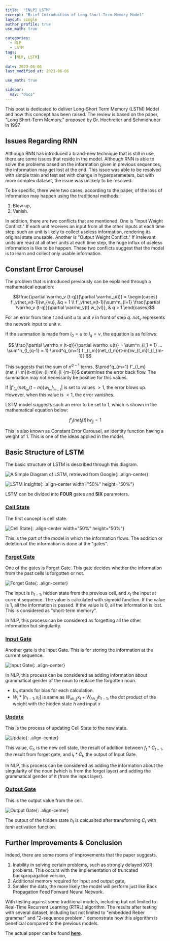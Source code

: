 ```yaml
---
title:  "[NLP] LSTM"
excerpt: "Brief Introduction of Long Short-Term Memory Model"
layout: single
author_profile: true
use_math: true

categories:
  - NLP
  - LSTM
tags:
  - [NLP, LSTM]
 
date: 2023-06-06
last_modified_at: 2023-06-06

use_math: true

sidebar:
  nav: "docs"
---
```


This post is dedicated to deliver Long-Short Term Memory (LSTM) Model and how this concept has been raised. The review is based on the paper, "Long Short-Term Memory," proposed by Dr. Hochreiter and Schmidhuber in 1997.

<h2><b>Issues Regarding RNN</b></h2>

Although RNN has introduced a brand-new technique that is still in use, there are some issues that reside in the model. Although RNN is able to solve the problems based on the information given in previous sequences, the information may get lost at the end. This issue was able to be resolved with simple train and test set with change in hyperparameters, but with more complex dataset, the issue was unlikely to be resolved.

To be specific, there were two cases, according to the paper, of the loss of information may happen using the traditional methods:
1. Blow up,
2. Vanish.

In addition, there are two conflicts that are mentioned. One is "Input Weight Conflict." If each unit receives an input from all the other inputs at each time step, such an unit is likely to collect useless information, rendering its original state unusable. Another is "Output Weight Conflict." If irrelevant units are read at all other units at each time step, the huge influx of useless information is like to be happen. These two conflicts suggest that the model is to learn and collect only usable information.

<h2><b>Constant Error Carousel</b></h2>

The problem that is introduced previously can be explained through a mathematical equation:

$$\frac{\partial \varrho_v (t-q)}{\partial \varrho_u(t)} = 
\begin{cases} 
f'_v(net_v(t-1))w_{vu}, &q = 1 \\
f'_v(net_v(t-1))\sum^n_{l=1} \frac{\partial \varrho_v (t-q)}{\partial \varrho_v(t) w_{vl}}, & q > 1
\end{cases}$$

For an error from time $t$ and unit $u$ to unit $v$ in front of step $q$. $net_v$ represents the network input to unit $v$.

If the summation is made from $l_0 = u$ to $l_q = v$, the equation is as follows:

$$
\frac{\partial \varrho_v (t-q)}{\partial \varrho_u(t)} =
\sum^n_{l_1 = 1} ... \sum^n_{l_{q-1} = 1} \prod^q_{m=1}
f'_{l_m}(net_{l_m}(t-m))w_{l_m}l_{l_{m-1}}
$$

This suggests that the sum of $n^{q-1}$ terms, 
$\prod^q_{m=1} f'_{l_m}(net_{l_m}(t-m))w_{l_m}l_{l_{m-1}}$
determines the error back flow. The summation may not necessarily be positive for this values.

If $\left\vert f'_{l_m}(net_{l_m}(t-m))w_{l_m}l_{l_{m-1}} \right\vert$ is set to values $> 1$, the error blows up. However, when this value is $< 1$, the error vanishes.

LSTM model suggests such an error to be set to 1, which is shown in the mathematical equation below:

$$
f'_{j}(net_j(t))w_{jj} = 1
$$

This is also known as Constant Error Carousel, an identity function having a weight of 1. This is one of the ideas applied in the model.

<h2><b>Basic Structure of LSTM</b></h2>

The basic structure of LSTM is described through this diagram.

![A Simple Diagram of LSTM, retrieved from Google](https://wikidocs.net/images/page/152773/22.png "Basic Diagram"){: .align-center}

![LSTM Insights](https://wikidocs.net/images/page/152773/2.JPG "Insights"){: .align-center width="50%" height="50%"}

LSTM can be divided into <b>FOUR</b> gates and <b>SIX</b> parameters.

<h3><u>Cell State</u></h3>

The first concept is cell state.

![Cell State](https://wikidocs.net/images/page/152773/3.JPG "Cell State"){: .align-center width="50%" height="50%"}

This is the part of the model in which the information flows. The addition or deletion of the information is done at the "gates".

<h3><u>Forget Gate</u></h3>

One of the gates is Forget Gate. This gate decides whether the information from the past cells is forgotten or not.

![Forget Gate](https://wikidocs.net/images/page/152773/4.JPG "Forget State"){: .align-center}

The input is $h_{t-1}$, hidden state from the previous cell, and $x_t$ the input at current sequence. The value is calculated with sigmoid function. If the value is 1, all the information is passed. If the value is 0, all the information is lost. This is considered as "short-term memory".

In NLP, this process can be considered as forgetting all the other information but singularity. 

<h3><u>Input Gate</u></h3>

Another gate is the Input Gate. This is for storing the information at the current sequence.

![Input Gate](https://wikidocs.net/images/page/152773/5.JPG "Input Gate"){: .align-center}

In NLP, this process can be considered as adding information about grammatical gender of the noun to replace the forgotten noun.

* $b_n$ stands for bias for each calculation.
* $W_i * [h_{t-1}, x_t]$ is same as $W_{xh\_f}x_t + W_{hh\_f}h_{t-1}$, the dot product of the weight with the hidden state $h$ and input $x$

<h3><u>Update</u></h3>

This is the process of updating Cell State to the new state.

![Update](https://wikidocs.net/images/page/152773/6.JPG "Update"){: .align-center}

This value, $C_t$, is the new cell state, the result of addition between $f_t * C_{t-1}$, the result from forget gate, and $i_t * \widetilde{C}_t$, the output of Input Gate.

In NLP, this process can be considered as adding the information about the singularity of the noun (which is from the forget layer) and adding the grammatical gender of it (from the input layer).

<h3><u>Output Gate</u></h3>

This is the output value from the cell.

![Output Gate](https://wikidocs.net/images/page/152773/7.JPG "Output Gate"){: .align-center}

The output of the hidden state $h_t$ is calcualted after transforming $C_t$ with $tanh$ activation function.

<h2><b>Further Improvements & Conclusion</b></h2>

Indeed, there are some rooms of improvements that the paper suggests.

1. Inability in solving certain problems, such as strongly delayed XOR problems. This occurs with the implementation of truncated backpropagation version,
2. Additional memory required for input and output gate,
3. Smaller the data, the more likely the model will perform just like Back Propagation Feed Forward Neural Network.

With testing against some traditional models, including but not limited to Real-Time Recurrent Learning (RTRL) algorithm. The results after testing with several dataset, including but not limited to "embedded Reber grammar" and "2-sequence problem," demonstrate how this algorithm is beneficial compared to the previous models.

The actual paper can be found <b>[here](https://www.bioinf.jku.at/publications/older/2604.pdf)</b>.